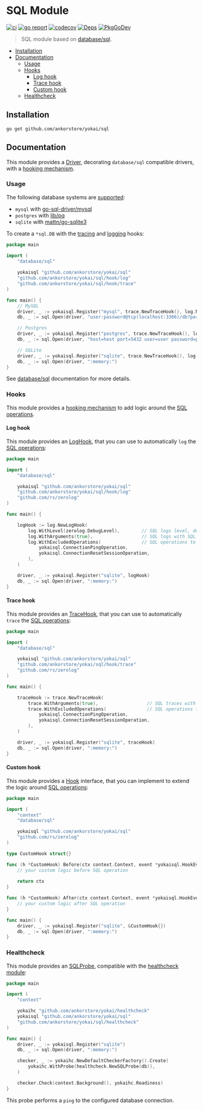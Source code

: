 # SQL Module

[![ci](https://github.com/ankorstore/yokai/actions/workflows/sql-ci.yml/badge.svg)](https://github.com/ankorstore/yokai/actions/workflows/sql-ci.yml)
[![go report](https://goreportcard.com/badge/github.com/ankorstore/yokai/sql)](https://goreportcard.com/report/github.com/ankorstore/yokai/sql)
[![codecov](https://codecov.io/gh/ankorstore/yokai/graph/badge.svg?token=ghUBlFsjhR&flag=sql)](https://app.codecov.io/gh/ankorstore/yokai/tree/main/sql)
[![Deps](https://img.shields.io/badge/osi-deps-blue)](https://deps.dev/go/github.com%2Fankorstore%2Fyokai%2Fsql)
[![PkgGoDev](https://pkg.go.dev/badge/github.com/ankorstore/yokai/sql)](https://pkg.go.dev/github.com/ankorstore/yokai/sql)

> SQL module based on [database/sql](https://pkg.go.dev/database/sql).

<!-- TOC -->
* [Installation](#installation)
* [Documentation](#documentation)
  * [Usage](#usage)
  * [Hooks](#hooks)
    * [Log hook](#log-hook)
    * [Trace hook](#trace-hook)
    * [Custom hook](#custom-hook)
  * [Healthcheck](#healthcheck)
<!-- TOC -->

## Installation

```shell
go get github.com/ankorstore/yokai/sql
```

## Documentation

This module provides a [Driver](driver.go), decorating `database/sql` compatible drivers, with a [hooking mechanism](hook.go).

### Usage

The following database systems are [supported](system.go):

- `mysql` with [go-sql-driver/mysql](https://github.com/go-sql-driver/mysql)
- `postgres` with [lib/pq](https://github.com/lib/pq)
- `sqlite` with [mattn/go-sqlite3](https://github.com/mattn/go-sqlite3)

To create a `*sql.DB` with the [tracing](hook/trace/hook.go) and [logging](hook/log/hook.go) hooks:

```go
package main

import (
	"database/sql"
	
	yokaisql "github.com/ankorstore/yokai/sql"
	"github.com/ankorstore/yokai/sql/hook/log"
	"github.com/ankorstore/yokai/sql/hook/trace"
)

func main() {
	// MySQL
	driver, _ := yokaisql.Register("mysql", trace.NewTraceHook(), log.NewLogHook())
	db, _ := sql.Open(driver, "user:password@tcp(localhost:3306)/db?parseTime=true")

	// Postgres
	driver, _ := yokaisql.Register("postgres", trace.NewTraceHook(), log.NewLogHook())
	db, _ := sql.Open(driver, "host=host port=5432 user=user password=password dbname=db sslmode=disable")

	// SQLite
	driver, _ := yokaisql.Register("sqlite", trace.NewTraceHook(), log.NewLogHook())
	db, _ := sql.Open(driver, ":memory:")
}
```

See [database/sql](https://pkg.go.dev/database/sql) documentation for more details.

### Hooks

This module provides a [hooking mechanism](hook.go) to add logic around the [SQL operations](operation.go).

#### Log hook

This module provides an [LogHook](hook/log/hook.go), that you can use to automatically `log` the [SQL operations](operation.go):

```go
package main

import (
	"database/sql"

	yokaisql "github.com/ankorstore/yokai/sql"
	"github.com/ankorstore/yokai/sql/hook/log"
	"github.com/rs/zerolog"
)

func main() {

	logHook := log.NewLogHook(
		log.WithLevel(zerolog.DebugLevel),        // SQL logs level, debug by default
		log.WithArguments(true),                  // SQL logs with SQL arguments, false by default
		log.WithExcludedOperations(               // SQL operations to exclude from logging, empty by default
			yokaisql.ConnectionPingOperation,
			yokaisql.ConnectionResetSessionOperation,
		),
	)

	driver, _ := yokaisql.Register("sqlite", logHook)
	db, _ := sql.Open(driver, ":memory:")
}
```

#### Trace hook

This module provides an [TraceHook](hook/trace/hook.go), that you can use to automatically `trace` the [SQL operations](operation.go):

```go
package main

import (
	"database/sql"

	yokaisql "github.com/ankorstore/yokai/sql"
	"github.com/ankorstore/yokai/sql/hook/trace"
	"github.com/rs/zerolog"
)

func main() {

	traceHook := trace.NewTraceHook(
		trace.WithArguments(true),                  // SQL traces with SQL arguments, false by default
		trace.WithExcludedOperations(               // SQL operations to exclude from tracing, empty by default
			yokaisql.ConnectionPingOperation,
			yokaisql.ConnectionResetSessionOperation,
		),
	)

	driver, _ := yokaisql.Register("sqlite", traceHook)
	db, _ := sql.Open(driver, ":memory:")
}
```

#### Custom hook

This module provides a [Hook](hook.go) interface, that you can implement to extend the logic around [SQL operations](operation.go):

```go
package main

import (
	"context"
	"database/sql"

	yokaisql "github.com/ankorstore/yokai/sql"
	"github.com/rs/zerolog"
)

type CustomHook struct{}

func (h *CustomHook) Before(ctx context.Context, event *yokaisql.HookEvent) context.Context {
	// your custom logic before SQL operation
	
	return ctx
}

func (h *CustomHook) After(ctx context.Context, event *yokaisql.HookEvent) {
	// your custom logic after SQL operation
}

func main() {
	driver, _ := yokaisql.Register("sqlite", &CustomHook{})
	db, _ := sql.Open(driver, ":memory:")
}
```

### Healthcheck

This module provides an [SQLProbe](healthcheck/probe.go), compatible with
the [healthcheck module](https://github.com/ankorstore/yokai/tree/main/healthcheck):

```go
package main

import (
	"context"

	yokaihc "github.com/ankorstore/yokai/healthcheck"
	yokaisql "github.com/ankorstore/yokai/sql"
	"github.com/ankorstore/yokai/sql/healthcheck"
)

func main() {
	driver, _ := yokaisql.Register("sqlite")
	db, _ := sql.Open(driver, ":memory:")

	checker, _ := yokaihc.NewDefaultCheckerFactory().Create(
		yokaihc.WithProbe(healthcheck.NewSQLProbe(db)),
	)

	checker.Check(context.Background(), yokaihc.Readiness)
}
```

This probe performs a `ping` to the configured database connection.
